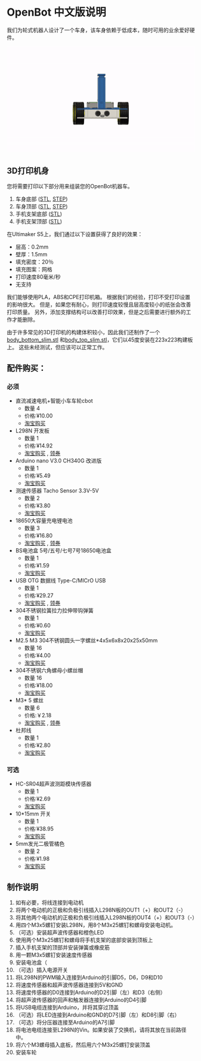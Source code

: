# OpenBot 中文版说明

我们为轮式机器人设计了一个车身，该车身依赖于低成本，随时可用的业余爱好硬件。

![Assembly](../docs/images/assembly.gif)
## 3D打印机身
您将需要打印以下部分用来组装您的OpenBot机器车。

1) 车身底部 ([STL](body_bottom.stl), [STEP](body_bottom.step))
2) 车身顶部 ([STL](body_top.stl), [STEP](body_top.step))
3) 手机支架底部 ([STL](phone_mount_bottom.stl))
4) 手机支架顶部 ([STL](phone_mount_top.stl))

在Ultimaker S5上，我们通过以下设置获得了良好的效果：

- 层高：0.2mm
- 壁厚：1.5mm
- 填充密度：20％
- 填充图案：网格
- 打印速度80毫米/秒
- 无支持

我们能够使用PLA，ABS和CPE打印机箱。 根据我们的经验，打印不受打印设置的影响很大。 但是，如果您有耐心，则打印速度较慢且层高度较小的纸张会改善打印质量。 另外，添加支撑结构可以改善打印效果，但是之后需要进行额外的工作才能删除。

由于许多常见的3D打印机的构建体积较小，因此我们还制作了一个[body_bottom_slim.stl](./body_bottom_slim.stl) 和[body_top_slim.stl](./body_top_slim.stl)，它们以45度安装在223x223构建板上。 这些未经测试，但应该可以正常工作。

## 配件购买：


### 必须
- 直流减速电机+智能小车车轮cbot 
    - 数量 4
    - 价格:¥10.00
    - [淘宝购买](https://s.click.taobao.com/GA955xu)
- L298N 开发板
    - 数量 1
    - 价格:¥14.92
    - [淘宝购买](https://s.click.taobao.com/pyt45xu) , [领券](https://s.click.taobao.com/C1nJ4xu)
- Arduino nano V3.0 CH340G 改进版 
    - 数量 1
    - 价格:¥5.49
    - [淘宝购买](https://s.click.taobao.com/iI1K4xu)
- 测速传感器 Tacho Sensor 3.3V-5V
    - 数量 2
    - 价格:¥3.80
    - [淘宝购买](https://s.click.taobao.com/jMA45xu)
- 18650大容量充电锂电池
    - 数量 3
    - 价格:¥16.80
    - [淘宝购买](https://s.click.taobao.com/5jj45xu) , [领券](https://s.click.taobao.com/ww855xu)
- BS电池盒 5号/五号/七号7号18650电池盒 
    - 数量 1
    - 价格:¥1.59
    - [淘宝购买](https://s.click.taobao.com/tzcJ4xu)
- USB OTG 数据线 Type-C/MICrO USB
    - 数量 1
    - 价格:¥29.27
    - [淘宝购买](https://s.click.taobao.com/vmo45xu) , [领券](https://s.click.taobao.com/zjmJ4xu)
- 304不锈钢拉簧拉力拉伸带钩弹簧 
    - 数量 1
    - 价格:¥0.60
    - [淘宝购买](https://s.click.taobao.com/nj1Kzwu)
- M2.5 M3 304不锈钢圆头一字螺丝*4x5x6x8x20x25x50mm
    - 数量 16
    - 价格:¥4.00
    - [淘宝购买](https://s.click.taobao.com/GGF45xu)
- 304不锈钢六角螺母小螺丝帽
    - 数量 16
    - 价格:¥18.00
    - [淘宝购买](https://s.click.taobao.com/3roD0xu)
- M3* 5 螺丝
    - 数量 6
    - 价格:￥2.18
    - [淘宝购买](https://s.click.taobao.com/WHO55xu) , [领券](https://s.click.taobao.com/6Np45xu)
- 杜邦线
    - 数量 1
    - 价格:¥2.80
    - [淘宝购买](https://s.click.taobao.com/nfSJ4xu)

### 可选
- HC-SR04超声波测距模块传感器
    - 数量 1
    - 价格:¥2.69
    - [淘宝购买](https://s.click.taobao.com/q5545xu)
- 10*15mm 开关
    - 数量 1
    - 价格:¥38.95
    - [淘宝购买](https://s.click.taobao.com/8YrJ4xu)
- 5mm发光二极管橘色 
    - 数量 2
    - 价格:¥1.98
    - [淘宝购买](https://s.click.taobao.com/rjXJ4xu)

## 制作说明

1. 如有必要，将线连接到电动机
2. 将两个电动机的正极和负极引线插入L298N板的OUT1（+）和OUT2（-）
3. 将其他两个电动机的正极和负极引线插入L298N板的OUT4（+）和OUT3（-）
4. 用四个M3x5螺钉安装L298N，用8个M3x25螺钉和螺母安装电动机。
5. （可选）安装超声波传感器和橙色LED
6. 使用两个M3x25螺钉和螺母将手机支架的底部安装到顶板上
7. 插入手机支架的顶部并安装弹簧或橡皮筋
8. 用一颗M3x5螺钉安装速度传感器
9. 安装电池盒（
10. （可选）插入电源开关
11. 将L298N的PWM输入连接到Arduino的引脚D5，D6，D9和D10
12. 将速度传感器和超声波传感器连接到5V和GND
13. 将速度传感器的D0连接到Arduino的D2引脚（左）和D3（右侧）
14. 将超声波传感器的回声和触发器连接到Arduino的D4引脚
15. 将USB电缆连接到Arduino，并将其穿过顶盖
16. （可选）将LED连接到Arduino和GND的D7引脚（左）和D8引脚（右）
17. （可选）将分压器连接至Arduino的A7引脚
18. 将电池电缆连接至L298N的Vin。如果安装了交换机，请将其放在当前路径中。
19. 将六个M3螺母插入底板，然后用六个M3x25螺钉安装顶盖
20. 安装车轮
